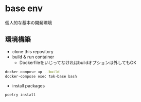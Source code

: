 # base env

個人的な基本の開発環境

## 環境構築

- clone this repository
- build & run container
  - Dockerfileをいじってなけれはbuildオプションは外してもOK

```bash
docker-compose up --build
docker-compose exec tok-base bash
```

- install packages

```bash
poetry install
```
